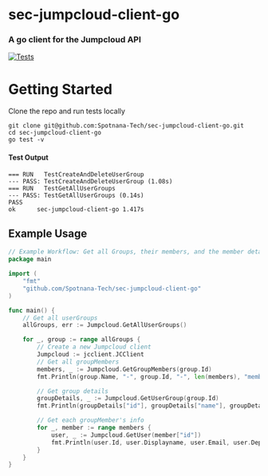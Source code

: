 # sec-jumpcloud-client-go
### A go client for the Jumpcloud API
[![Tests](https://github.com/Spotnana-Tech/sec-jumpcloud-client-go/actions/workflows/go.yml/badge.svg)](https://github.com/Spotnana-Tech/sec-jumpcloud-client-go/actions/workflows/go.yml)
# Getting Started
Clone the repo and run tests locally
```shell
git clone git@github.com:Spotnana-Tech/sec-jumpcloud-client-go.git
cd sec-jumpcloud-client-go
go test -v
```

#### Test Output
```shell
=== RUN   TestCreateAndDeleteUserGroup
--- PASS: TestCreateAndDeleteUserGroup (1.08s)
=== RUN   TestGetAllUserGroups
--- PASS: TestGetAllUserGroups (0.14s)
PASS
ok      sec-jumpcloud-client-go 1.417s
```

## Example Usage
```go
// Example Workflow: Get all Groups, their members, and the member details
package main

import (
    "fmt"
    "github.com/Spotnana-Tech/sec-jumpcloud-client-go"
)

func main() {
	// Get all userGroups
	allGroups, err := Jumpcloud.GetAllUserGroups()

	for _, group := range allGroups {
		// Create a new Jumpcloud client
		Jumpcloud := jcclient.JCClient
		// Get all groupMembers
		members, _ := Jumpcloud.GetGroupMembers(group.Id)
		fmt.Println(group.Name, "-", group.Id, "-", len(members), "members")

		// Get group details
		groupDetails, _ := Jumpcloud.GetUserGroup(group.Id)
		fmt.Println(groupDetails["id"], groupDetails["name"], groupDetails["description"])

		// Get each groupMember's info
		for _, member := range members {
			user, _ := Jumpcloud.GetUser(member["id"])
			fmt.Println(user.Id, user.Displayname, user.Email, user.Department)
		}
	}
}
```
